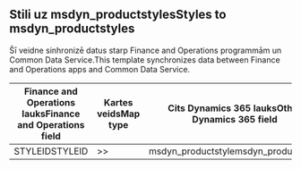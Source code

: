 ## <a name="styles-to-msdyn_productstyles"></a><span data-ttu-id="6157f-101">Stili uz msdyn_productstyles</span><span class="sxs-lookup"><span data-stu-id="6157f-101">Styles to msdyn_productstyles</span></span>

<span data-ttu-id="6157f-102">Šī veidne sinhronizē datus starp Finance and Operations programmām un Common Data Service.</span><span class="sxs-lookup"><span data-stu-id="6157f-102">This template synchronizes data between Finance and Operations apps and Common Data Service.</span></span>

<span data-ttu-id="6157f-103">Finance and Operations lauks</span><span class="sxs-lookup"><span data-stu-id="6157f-103">Finance and Operations field</span></span> | <span data-ttu-id="6157f-104">Kartes veids</span><span class="sxs-lookup"><span data-stu-id="6157f-104">Map type</span></span> | <span data-ttu-id="6157f-105">Cits Dynamics 365 lauks</span><span class="sxs-lookup"><span data-stu-id="6157f-105">Other Dynamics 365 field</span></span> | <span data-ttu-id="6157f-106">Noklusējuma vērtība</span><span class="sxs-lookup"><span data-stu-id="6157f-106">Default value</span></span>
---|---|---|---
<span data-ttu-id="6157f-107">STYLEID</span><span class="sxs-lookup"><span data-stu-id="6157f-107">STYLEID</span></span> | >> | <span data-ttu-id="6157f-108">msdyn_productstyle</span><span class="sxs-lookup"><span data-stu-id="6157f-108">msdyn_productstyle</span></span> | 
